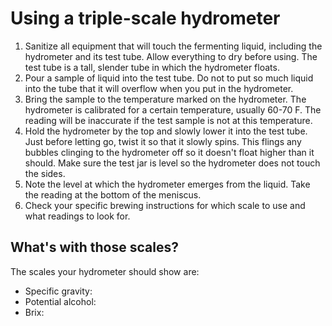 # Using a triple-scale hydrometer

1. Sanitize all equipment that will touch the fermenting liquid, including the hydrometer and its test tube. Allow everything to dry before using. The test tube is a tall, slender tube in which the hydrometer floats. 
1. Pour a sample of liquid into the test tube. Do not to put so much liquid into the tube that it will overflow when you put in the hydrometer.
1. Bring the sample to the temperature marked on the hydrometer. The hydrometer is calibrated for a certain temperature, usually 60-70 F. The reading will be inaccurate if the test sample is not at this temperature.
1. Hold the hydrometer by the top and slowly lower it into the test tube. Just before letting go, twist it so that it slowly spins. This flings any bubbles clinging to the hydrometer off so it doesn't float higher than it should. Make sure the test jar is level so the hydrometer does not touch the sides.
1. Note the level at which the hydrometer emerges from the liquid. Take the reading at the bottom of the meniscus.
1. Check your specific brewing instructions for which scale to use and what readings to look for.

## What's with those scales?

The scales your hydrometer should show are:

* Specific gravity:
* Potential alcohol:
* Brix:

